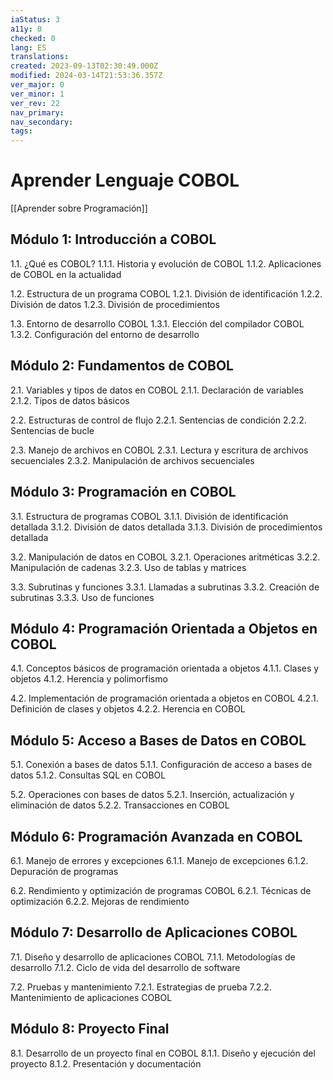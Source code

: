 ```yaml
---
iaStatus: 3
a11y: 0
checked: 0
lang: ES
translations: 
created: 2023-09-13T02:30:49.000Z
modified: 2024-03-14T21:53:36.357Z
ver_major: 0
ver_minor: 1
ver_rev: 22
nav_primary: 
nav_secondary: 
tags:
---
```

# Aprender Lenguaje COBOL

[[Aprender sobre Programación]]

## Módulo 1: Introducción a COBOL

1.1. ¿Qué es COBOL?
   1.1.1. Historia y evolución de COBOL
   1.1.2. Aplicaciones de COBOL en la actualidad

1.2. Estructura de un programa COBOL
   1.2.1. División de identificación
   1.2.2. División de datos
   1.2.3. División de procedimientos

1.3. Entorno de desarrollo COBOL
   1.3.1. Elección del compilador COBOL
   1.3.2. Configuración del entorno de desarrollo

## Módulo 2: Fundamentos de COBOL

2.1. Variables y tipos de datos en COBOL
   2.1.1. Declaración de variables
   2.1.2. Tipos de datos básicos

2.2. Estructuras de control de flujo
   2.2.1. Sentencias de condición
   2.2.2. Sentencias de bucle

2.3. Manejo de archivos en COBOL
   2.3.1. Lectura y escritura de archivos secuenciales
   2.3.2. Manipulación de archivos secuenciales

## Módulo 3: Programación en COBOL

3.1. Estructura de programas COBOL
   3.1.1. División de identificación detallada
   3.1.2. División de datos detallada
   3.1.3. División de procedimientos detallada

3.2. Manipulación de datos en COBOL
   3.2.1. Operaciones aritméticas
   3.2.2. Manipulación de cadenas
   3.2.3. Uso de tablas y matrices

3.3. Subrutinas y funciones
   3.3.1. Llamadas a subrutinas
   3.3.2. Creación de subrutinas
   3.3.3. Uso de funciones

## Módulo 4: Programación Orientada a Objetos en COBOL

4.1. Conceptos básicos de programación orientada a objetos
   4.1.1. Clases y objetos
   4.1.2. Herencia y polimorfismo

4.2. Implementación de programación orientada a objetos en COBOL
   4.2.1. Definición de clases y objetos
   4.2.2. Herencia en COBOL

## Módulo 5: Acceso a Bases de Datos en COBOL

5.1. Conexión a bases de datos
   5.1.1. Configuración de acceso a bases de datos
   5.1.2. Consultas SQL en COBOL

5.2. Operaciones con bases de datos
   5.2.1. Inserción, actualización y eliminación de datos
   5.2.2. Transacciones en COBOL

## Módulo 6: Programación Avanzada en COBOL

6.1. Manejo de errores y excepciones
   6.1.1. Manejo de excepciones
   6.1.2. Depuración de programas

6.2. Rendimiento y optimización de programas COBOL
   6.2.1. Técnicas de optimización
   6.2.2. Mejoras de rendimiento

## Módulo 7: Desarrollo de Aplicaciones COBOL

7.1. Diseño y desarrollo de aplicaciones COBOL
   7.1.1. Metodologías de desarrollo
   7.1.2. Ciclo de vida del desarrollo de software

7.2. Pruebas y mantenimiento
   7.2.1. Estrategias de prueba
   7.2.2. Mantenimiento de aplicaciones COBOL

## Módulo 8: Proyecto Final

8.1. Desarrollo de un proyecto final en COBOL
   8.1.1. Diseño y ejecución del proyecto
   8.1.2. Presentación y documentación

